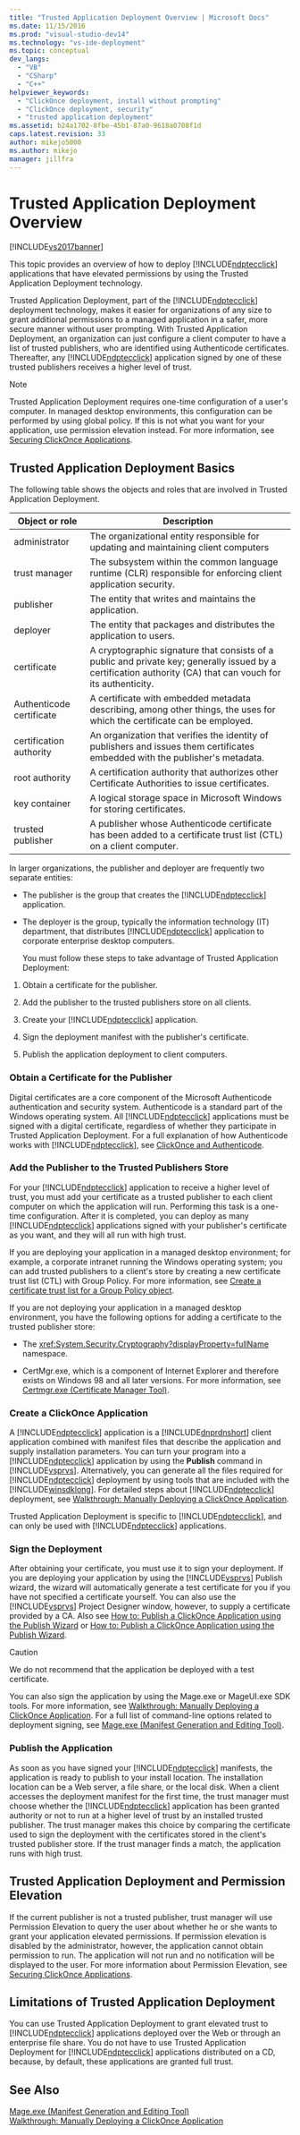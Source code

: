 ```yaml
---
title: "Trusted Application Deployment Overview | Microsoft Docs"
ms.date: 11/15/2016
ms.prod: "visual-studio-dev14"
ms.technology: "vs-ide-deployment"
ms.topic: conceptual
dev_langs: 
  - "VB"
  - "CSharp"
  - "C++"
helpviewer_keywords: 
  - "ClickOnce deployment, install without prompting"
  - "ClickOnce deployment, security"
  - "trusted application deployment"
ms.assetid: b24a1702-8fbe-45b1-87a0-9618a0708f1d
caps.latest.revision: 33
author: mikejo5000
ms.author: mikejo
manager: jillfra
---
```

# Trusted Application Deployment Overview
[!INCLUDE[vs2017banner](../includes/vs2017banner.md)]

This topic provides an overview of how to deploy [!INCLUDE[ndptecclick](../includes/ndptecclick-md.md)] applications that have elevated permissions by using the Trusted Application Deployment technology.  
  
 Trusted Application Deployment, part of the [!INCLUDE[ndptecclick](../includes/ndptecclick-md.md)] deployment technology, makes it easier for organizations of any size to grant additional permissions to a managed application in a safer, more secure manner without user prompting. With Trusted Application Deployment, an organization  can just configure a client computer to have a list of trusted publishers, who are identified using Authenticode certificates. Thereafter, any [!INCLUDE[ndptecclick](../includes/ndptecclick-md.md)] application signed by one of these trusted publishers receives a higher level of trust.  
  
> [!NOTE]
> Trusted Application Deployment requires one-time configuration of a user's computer. In managed desktop environments, this configuration can be performed by using global policy. If this is not what you want for your application, use permission elevation instead. For more information, see [Securing ClickOnce Applications](../deployment/securing-clickonce-applications.md).  
  
## Trusted Application Deployment Basics  
 The following table shows the objects and roles that are involved in Trusted Application Deployment.  
  
|Object or role|Description|  
|--------------------|-----------------|  
|administrator|The organizational entity responsible for updating and maintaining client computers|  
|trust manager|The subsystem within the common language runtime (CLR) responsible for enforcing client application security.|  
|publisher|The entity that writes and maintains the application.|  
|deployer|The entity that packages and distributes the application to users.|  
|certificate|A cryptographic signature that consists of a public and private key; generally issued by a certification authority (CA) that can vouch for its authenticity.|  
|Authenticode certificate|A certificate with embedded metadata describing, among other things, the uses for which the certificate can be employed.|  
|certification authority|An organization that verifies the identity of publishers and issues them certificates embedded with the publisher's metadata.|  
|root authority|A certification authority that authorizes other Certificate Authorities to issue certificates.|  
|key container|A logical storage space in Microsoft Windows for storing certificates.|  
|trusted publisher|A publisher whose Authenticode certificate has been added to a certificate trust list (CTL) on a client computer.|  
  
 In larger organizations, the publisher and deployer are frequently two separate entities:  
  
- The publisher is the group that creates the [!INCLUDE[ndptecclick](../includes/ndptecclick-md.md)] application.  
  
- The deployer is the group, typically the information technology (IT) department, that distributes [!INCLUDE[ndptecclick](../includes/ndptecclick-md.md)] application to corporate enterprise desktop computers.  
  
  You must follow these steps to take advantage of Trusted Application Deployment:  
  
1. Obtain a certificate for the publisher.  
  
2. Add the publisher to the trusted publishers store on all clients.  
  
3. Create your [!INCLUDE[ndptecclick](../includes/ndptecclick-md.md)] application.  
  
4. Sign the deployment manifest with the publisher's certificate.  
  
5. Publish the application deployment to client computers.  
  
### Obtain a Certificate for the Publisher  
 Digital certificates are a core component of the Microsoft Authenticode authentication and security system. Authenticode is a standard part of the Windows operating system. All [!INCLUDE[ndptecclick](../includes/ndptecclick-md.md)] applications must be signed with a digital certificate, regardless of whether they participate in Trusted Application Deployment. For a full explanation of how Authenticode works with [!INCLUDE[ndptecclick](../includes/ndptecclick-md.md)], see [ClickOnce and Authenticode](../deployment/clickonce-and-authenticode.md).  
  
### Add the Publisher to the Trusted Publishers Store  
 For your [!INCLUDE[ndptecclick](../includes/ndptecclick-md.md)] application to receive a higher level of trust, you must add your certificate as a trusted publisher to each client computer on which the application will run. Performing this task is a one-time configuration. After it is completed, you can deploy as many [!INCLUDE[ndptecclick](../includes/ndptecclick-md.md)] applications signed with your publisher's certificate as you want, and they will all run with high trust.  
  
 If you are deploying your application in a managed desktop environment; for example, a corporate intranet running the Windows operating system; you can add trusted publishers to a client's store by creating a new certificate trust list (CTL) with Group Policy. For more information, see [Create a certificate trust list for a Group Policy object](https://technet.microsoft.com/library/2c03582f-00b2-43e5-ae1d-493894ad0fd7).  
  
 If you are not deploying your application in a managed desktop environment, you have the following options for adding a certificate to the trusted publisher store:  
  
- The <xref:System.Security.Cryptography?displayProperty=fullName> namespace.  
  
- CertMgr.exe, which is a component of Internet Explorer and therefore exists on Windows 98 and all later versions. For more information, see [Certmgr.exe (Certificate Manager Tool)](https://msdn.microsoft.com/library/7e953b43-1374-4bbc-814f-53ca1b6b52bb).  
  
### Create a ClickOnce Application  
 A [!INCLUDE[ndptecclick](../includes/ndptecclick-md.md)] application is a [!INCLUDE[dnprdnshort](../includes/dnprdnshort-md.md)] client application combined with manifest files that describe the application and supply installation parameters. You can turn your program into a [!INCLUDE[ndptecclick](../includes/ndptecclick-md.md)] application by using the **Publish** command in [!INCLUDE[vsprvs](../includes/vsprvs-md.md)]. Alternatively, you can generate all the files required for [!INCLUDE[ndptecclick](../includes/ndptecclick-md.md)] deployment by using tools that are included with the [!INCLUDE[winsdklong](../includes/winsdklong-md.md)]. For detailed steps about [!INCLUDE[ndptecclick](../includes/ndptecclick-md.md)] deployment, see [Walkthrough: Manually Deploying a ClickOnce Application](../deployment/walkthrough-manually-deploying-a-clickonce-application.md).  
  
 Trusted Application Deployment is specific to [!INCLUDE[ndptecclick](../includes/ndptecclick-md.md)], and can only be used with [!INCLUDE[ndptecclick](../includes/ndptecclick-md.md)] applications.  
  
### Sign the Deployment  
 After obtaining your certificate, you must use it to sign your deployment. If you are deploying your application by using the [!INCLUDE[vsprvs](../includes/vsprvs-md.md)] Publish wizard, the wizard will automatically generate a test certificate for you if you have not specified a certificate yourself. You can also use the [!INCLUDE[vsprvs](../includes/vsprvs-md.md)] Project Designer window, however, to supply a certificate provided by a CA.  Also see [How to: Publish a ClickOnce Application using the Publish Wizard](https://msdn.microsoft.com/library/31kztyey\(v=vs.110\)) or [How to: Publish a ClickOnce Application using the Publish Wizard](https://msdn.microsoft.com/library/31kztyey\(v=vs.110\)).  
  
> [!CAUTION]
> We do not recommend that the application be deployed with a test certificate.  
  
 You can also sign the application by using the Mage.exe or MageUI.exe SDK tools. For more information, see [Walkthrough: Manually Deploying a ClickOnce Application](../deployment/walkthrough-manually-deploying-a-clickonce-application.md). For a full list of command-line options related to deployment signing, see [Mage.exe (Manifest Generation and Editing Tool)](https://msdn.microsoft.com/library/77dfe576-2962-407e-af13-82255df725a1).  
  
### Publish the Application  
 As soon as you have signed your [!INCLUDE[ndptecclick](../includes/ndptecclick-md.md)] manifests, the application is ready to publish to your install location. The installation location can be a Web server, a file share, or the local disk. When a client accesses the deployment manifest for the first time, the trust manager must choose whether the [!INCLUDE[ndptecclick](../includes/ndptecclick-md.md)] application has been granted authority or not to run at a higher level of trust by an installed trusted publisher. The trust manager makes this choice by comparing the certificate used to sign the deployment with the certificates stored in the client's trusted publisher store. If the trust manager finds a match, the application runs with high trust.  
  
## Trusted Application Deployment and Permission Elevation  
 If the current publisher is not a trusted publisher, trust manager will use Permission Elevation to query the user about whether he or she wants to grant your application elevated permissions. If permission elevation is disabled by the administrator, however, the application cannot obtain permission to run. The application will not run and no notification will be displayed to the user. For more information about Permission Elevation, see [Securing ClickOnce Applications](../deployment/securing-clickonce-applications.md).  
  
## Limitations of Trusted Application Deployment  
 You can use Trusted Application Deployment to grant elevated trust to [!INCLUDE[ndptecclick](../includes/ndptecclick-md.md)] applications deployed over the Web or through an enterprise file share. You do not have to use Trusted Application Deployment for [!INCLUDE[ndptecclick](../includes/ndptecclick-md.md)] applications distributed on a CD, because, by default, these applications are granted full trust.  
  
## See Also  
 [Mage.exe (Manifest Generation and Editing Tool)](https://msdn.microsoft.com/library/77dfe576-2962-407e-af13-82255df725a1)   
 [Walkthrough: Manually Deploying a ClickOnce Application](../deployment/walkthrough-manually-deploying-a-clickonce-application.md)

